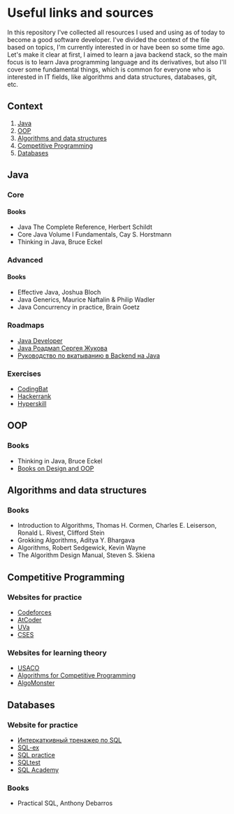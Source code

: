 # Useful links and sources
In this repository I've collected all resources I used and using as of today to become a good software developer. I've divided the context of the file based on topics, I'm currently interested in or have been so some time ago. Let's make it clear at first, I aimed to learn a java backend stack, so the main focus is to learn Java programming language and its derivatives, but also I'll cover some fundamental things, which is common for everyone who is interested in IT fields, like algorithms and data structures, databases, git, etc. 

## Context
1. [Java](#java)
2. [OOP](#oop)
3. [Algorithms and data structures](#algorithms-and-data-structures)
4. [Competitive Programming](#competitive-programming)
5. [Databases](#databases)

## Java
### Core
#### Books
- Java The Complete Reference, Herbert Schildt
- Core Java Volume I Fundamentals, Cay S. Horstmann
- Thinking in Java, Bruce Eckel
### Advanced
#### Books
- Effective Java, Joshua Bloch
- Java Generics, Maurice Naftalin & Philip Wadler
- Java Concurrency in practice, Brain Goetz

### Roadmaps
- [Java Developer](https://roadmap.sh/java)
- [Java Роадмап Сергея Жукова](https://zhukovsd.github.io/java-backend-learning-course/)
- [Руководство по вкатыванию в Backend на Java](https://eightm.github.io/JavaBackendStartGuide/)

### Exercises
- [CodingBat](https://codingbat.com/java)
- [Hackerrank](https://www.hackerrank.com/domains/java)
- [Hyperskill](https://hyperskill.org/)

## OOP
### Books
- Thinking in Java, Bruce Eckel
- [Books on Design and OOP](http://sergeyteplyakov.blogspot.com/2014/07/books-on-design-and-ood.html)

## Algorithms and data structures
### Books
- Introduction to Algorithms, Thomas H. Cormen, Charles E. Leiserson, Ronald L. Rivest, Clifford Stein
- Grokking Algorithms, Aditya Y. Bhargava
- Algorithms, Robert Sedgewick, Kevin Wayne
- The Algorithm Design Manual, Steven S. Skiena

## Competitive Programming
### Websites for practice
- [Codeforces](https://codeforces.com/)
- [AtCoder](https://atcoder.jp/home)
- [UVa](https://onlinejudge.org/index.php)
- [CSES](https://cses.fi/)
### Websites for learning theory
- [USACO](https://usaco.guide/)
- [Algorithms for Competitive Programming](https://cp-algorithms.com/)
- [AlgoMonster](https://algo.monster/)

## Databases
### Website for practice
- [Интеркаткивный тренажер по SQL](https://stepik.org/course/63054/syllabus)
- [SQL-ex](https://sql-ex.ru/)
- [SQL practice](https://www.sql-practice.com/)
- [SQLtest](https://sqltest.online/)
- [SQL Academy](https://sql-academy.org/ru/trainer)
### Books
- Practical SQL, Anthony Debarros


<!-- ## Git

## Competative Programming  -->
